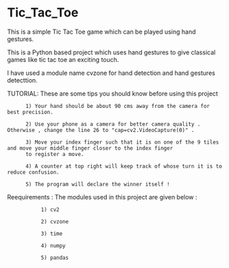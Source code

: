 # Tic_Tac_Toe
This is a simple Tic Tac Toe game which can be played using hand gestures.


This is a Python based  project which uses hand gestures to give classical games like tic tac toe an exciting touch.

I have used a module name cvzone for hand detection and hand gestures detecttion.

TUTORIAL: These are some tips you should know before using this project 
          
          1) Your hand should be about 90 cms away from the camera for best precision.
          
          2) Use your phone as a camera for better camera quality . Otherwise , change the line 26 to "cap=cv2.VideoCapture(0)" .
          
          3) Move your index finger such that it is on one of the 9 tiles and move your middle finger closer to the index finger
          to register a move. 

          4) A counter at top right will keep track of whose turn it is to reduce confusion.
          
          5) The program will declare the winner itself !
          
          
          
Reequirements : The modules used in this project are given below :
              
               1) cv2
               
               2) cvzone
               
               3) time
               
               4) numpy
               
               5) pandas



